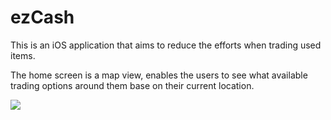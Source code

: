 # ezCash

This is an iOS application that aims to reduce the efforts when trading used items.

The home screen is a map view, enables the users to see what available trading options around them base on their current location.

![](<img src="https://github.com/zhuansun0502/ezCash/blob/master/Demo/WeChat%20Image_20210113101131.jpg" height="400px">)
